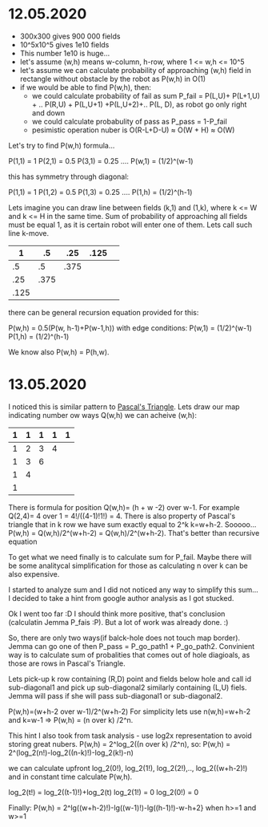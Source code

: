 # 12.05.2020
- 300x300 gives 900 000 fields
- 10^5x10^5 gives 1e10 fields
- This number 1e10 is huge...
- let's assume (w,h) means w-column, h-row, where 1 <= w,h <= 10^5
- let's assume we can calculate probability of approaching (w,h) field in rectangle without obstacle by the robot as P(w,h) in O(1)
- if we would be able to find P(w,h), then:
    - we could calculate probability of fail as sum P_fail = P(L,U)+ P(L+1,U) + .. P(R,U) + P(L,U+1) +P(L,U+2)+.. P(L, D), as robot go only right and down
    - we could calculate probabulity of pass as P_pass = 1-P_fail
    - pesimistic operation nuber is O(R-L+D-U) ≈ O(W + H) ≈ O(W)

Let's try to find P(w,h) formula...

P(1,1) = 1
P(2,1) = 0.5
P(3,1) = 0.25
....
P(w,1) = (1/2)^(w-1)

this has symmetry through diagonal:

P(1,1) = 1
P(1,2) = 0.5
P(1,3) = 0.25
....
P(1,h) = (1/2)^(h-1)

Lets imagine you can draw line between fields (k,1) and (1,k), where k <= W and k <= H in the same time. 
Sum of probability of approaching all fields must be equal 1, as it is certain robot will enter one of them.
Lets call such line k-move.

| 1    | .5   | .25  | .125 |   |
| ---  | ---  | ---  | ---  |---|
| .5   |  .5  | .375 |      |   |
| .25  | .375 |      |      |   |
| .125 |      |      |      |   |

there can be general recursion equation provided for this:

P(w,h) = 0.5(P(w, h-1)+P(w-1,h))
with edge conditions:
P(w,1) = (1/2)^(w-1)
P(1,h) = (1/2)^(h-1)

We know also P(w,h) = P(h,w). 

# 13.05.2020

I noticed this is similar pattern to [Pascal's Triangle](https://en.wikipedia.org/wiki/Pascal%27s_triangle).
Lets draw our map indicating number ow ways Q(w,h) we can acheive (w,h):

| 1 | 1 | 1 | 1 | 1 |
|---|---|---|---|---|
| 1 | 2 | 3 | 4 |   |
| 1 | 3 | 6 |   |   |
| 1 | 4 |   |   |   |
| 1 |   |   |   |   |

There is formula for position Q(w,h)= (h + w -2) over w-1.
For example Q(2,4)= 4 over 1 = 4!/((4-1)!1!) = 4.
There is also property of Pascal's triangle that in k row we have sum exactly equal to 2^k k=w+h-2.
Sooooo... P(w,h) = Q(w,h)/2^(w+h-2) = Q(w,h)/2^(w+h-2).
That's better than recursive equation

To get what we need finally is to calculate sum for P_fail. 
Maybe there will be some analitycal simplification for those as calculating n over k can be also expensive.

I started to analyze sum and I did not noticed any way to simplify this sum... 
I decided to take a hint from google author analysis as I got stucked.

Ok I went too far :D I should think more positive, that's conclusion (calculatin Jemma P_fais :P). But a lot of work was already done. :)

So, there are only two ways(if balck-hole does not touch map border). Jemma can go one of then P_pass = P_go_path1 + P_go_path2.
Convinient way is to calculate sum of probalities that comes out of hole diagioals, as those are rows in Pascal's Triangle.

Lets pick-up k row containing (R,D) point and fields below hole and call id sub-diagonal1 and pick up sub-diagonal2 similarly containing (L,U) fiels. 
Jemma will pass if she will pass sub-diagonal1 or sub-diagonal2.

P(w,h)=(w+h-2 over w-1)/2^(w+h-2)
For simplicity lets use n(w,h)=w+h-2 and k=w-1 => P(w,h) = (n over k) /2^n.

This hint I also took from task analysis - use log2x representation to avoid storing great nubers.
P(w,h) = 2^log_2((n over k) /2^n), so:
P(w,h) = 2^(log_2(n!)-log_2((n-k)!)-log_2(k!)-n)

we can calculate upfront log_2(0!), log_2(1!), log_2(2!),.., log_2((w+h-2)!) and in constant time calculate P(w,h).

log_2(t!) = log_2((t-1)!)+log_2(t)
log_2(1!) = 0
log_2(0!) = 0

Finally:
P(w,h) = 2^lg((w+h-2)!)-lg((w-1)!)-lg((h-1)!)-w-h+2} when h>=1 and w>=1
